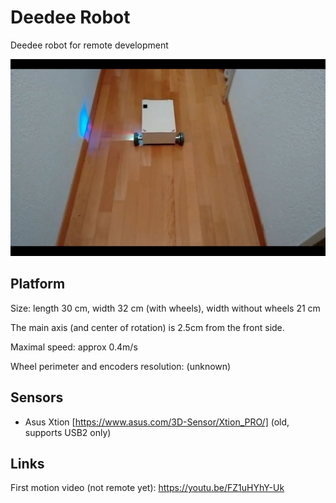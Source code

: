 # Deedee Robot

Deedee robot for remote development

![Deedee Robot](images/deedee.jpg)

## Platform

Size: length 30 cm, width 32 cm (with wheels), width without wheels 21 cm

The main axis (and center of rotation) is 2.5cm from the front side.

Maximal speed: approx 0.4m/s

Wheel perimeter and encoders resolution: (unknown)


## Sensors

* Asus Xtion [https://www.asus.com/3D-Sensor/Xtion_PRO/] (old, supports USB2 only)


## Links

First motion video (not remote yet): https://youtu.be/FZ1uHYhY-Uk

